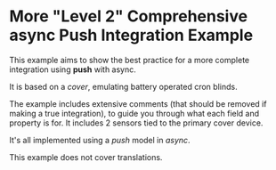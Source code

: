 # More "Level 2" Comprehensive async Push Integration Example

This example aims to show the best practice for a more complete integration using **push** with async.

It is based on a _cover_, emulating battery operated cron blinds.

The example includes extensive comments (that should be removed if making a true integration), to guide you through what each field and property is for. It includes 2 sensors tied to the primary cover device.

It's all implemented using a _push_ model in _async_.

This example does not cover translations.
